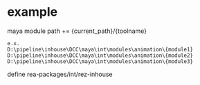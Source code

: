 # example

maya module path += {current_path}/{toolname}

```
e.x.
D:\pipeline\inhouse\DCC\maya\int\modules\animation\{module1}
D:\pipeline\inhouse\DCC\maya\int\modules\animation\{module2}
D:\pipeline\inhouse\DCC\maya\int\modules\animation\{module3}
```

define rea-packages/int/rez-inhouse